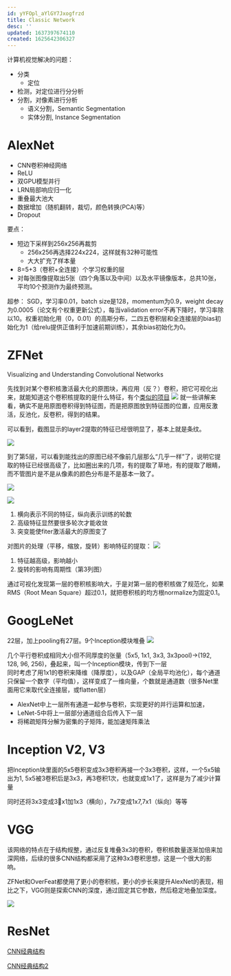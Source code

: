 ```yaml
---
id: yYFOpl_aYlGY7Jxogfrzd
title: Classic Network
desc: ''
updated: 1637397674110
created: 1625642306327
---
```


计算机视觉解决的问题：
- 分类
    - 定位
- 检测，对定位进行分分析
- 分割，对像素进行分析
    - 语义分割，Semantic Segmentation
    - 实体分割, Instance Segmentation


# AlexNet

- CNN卷积神经网络
- ReLU
- 双GPU模型并行
- LRN局部响应归一化
- 重叠最大池大
- 数据增加（随机翻转，裁切，颜色转换(PCA)等）
- Dropout

要点：
- 短边下采样到256x256再裁剪
    - 256x256再选择224x224，这样就有32种可能性
    - 大大扩充了样本量
- 8=5+3（卷积+全连接）个学习权重的层
- 对每张图像提取出5张（四个角落以及中间）以及水平镜像版本，总共10张，平均10个预测作为最终预测。

超参：
SGD，学习率0.01，batch size是128，momentum为0.9，weight decay为0.0005（论文有个权重更新公式），每当validation error不再下降时，学习率除以10。权重初始化用（0，0.01）的高斯分布，二四五卷积层和全连接层的bias初始化为1（给relu提供正值利于加速前期训练），其余bias初始化为0。

# ZFNet

Visualizing and Understanding Convolutional Networks

先找到对某个卷积核激活最大化的原图块，再应用（反？）卷积，把它可视化出来，就能知道这个卷积核提取的是什么特征，有个[类似的项目](https://distill.pub/2017/feature-visualization/)
![](assets/images/2021-07-08-18-47-56.png)
就一些讲解来看，确实不是用原图卷积得到特征图，而是把原图放到特征图的位置，应用反激活，反池化，反卷积，得到的结果。

可以看到，截图显示的layer2提取的特征已经很明显了，基本上就是条纹。

![](assets/images/2021-07-08-18-57-29.png)

到了第5层，可以看到能找出的原图已经不像前几层那么“几乎一样”了，说明它提取的特征已经很高级了，比如圈出来的几项，有的提取了草地，有的提取了眼睛，而不管图片是不是从像素的颜色分布是不是基本一致了。

![](assets/images/2021-07-08-19-00-05.png)

![](assets/images/2021-07-08-19-00-29.png)

1. 横向表示不同的特征，纵向表示训练的轮数
2. 高级特征显然要很多轮次才能收敛
3. 突变能使fiter激活最大的原图变了

对图片的处理（平移，缩放，旋转）影响特征的提取：
![](assets/images/2021-07-08-19-06-25.png)
1. 特征越高级，影响越小
2. 旋转的影响有周期性（第3列图）

通过可视化发现第一层的卷积核影响大，于是对第一层的卷积核做了规范化，如果RMS（Root Mean Square）超过0.1，就把卷积核的均方根normalize为固定0.1。

# GoogLeNet

22层，加上pooling有27层。9个Inception模块堆叠
![](assets/images/2021-07-09-17-56-37.png)

几个平行卷积成相同大小但不同厚度的张量（5x5, 1x1, 3x3, 3x3pool)->(192, 128, 96, 256)，叠起来，叫一个Inception模块，传到下一层   
同时考虑了用1x1的卷积来降维（降厚度），以及GAP（全局平均池化），每个通道只保留一个数字（平均值），这样变成了一维向量，个数就是通道数（很多Net里面用它来取代全连接层，或flatten层）

- AlexNet中上一层所有通道一起参与卷积，实现更好的并行运算和加速， 
- LeNet-5中将上一层部分通道组合后传入下一层
- 将稀疏矩阵分解为密集的子矩阵，能加速矩阵乘法

# Inception V2, V3

把Inception块里面的5x5卷积变成3x3卷积再接一个3x3卷积，这样，一个5x5输出为1, 5x5被3卷积后是3x3，再3卷积1次，也就变成1x1了，这样是为了减少计算量

同时还将3x3变成3x1加1x3（横向），7x7变成1x7,7x1（纵向）等等

# VGG

该网络的特点在于结构规整，通过反复堆叠3x3的卷积，卷积核数量逐渐加倍来加深网络，后续的很多CNN结构都采用了这种3x3卷积思想，这是一个很大的影响。

ZFNet和OverFeat都使用了更小的卷积核，更小的步长来提升AlexNet的表现，相比之下，VGG则是探索CNN的深度，通过固定其它参数，然后稳定地叠加深度。

![](assets/images/2021-07-21-02-56-06.png)

# ResNet

[CNN经典结构](https://www.cnblogs.com/liaohuiqiang/p/9606901.html)

[CNN经典结构2](https://www.cnblogs.com/liaohuiqiang/p/9691458.html)